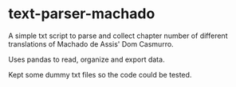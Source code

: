 # text-parser-machado
A simple txt script to parse and collect chapter number of different translations of Machado de Assis' Dom Casmurro.

Uses pandas to read, organize and export data. 

Kept some dummy txt files so the code could be tested.
